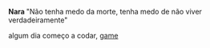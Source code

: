 <strong> Nara </strong>  "Não tenha medo da morte, tenha medo de não viver verdadeiramente"

algum dia começo a codar, [game](https://itch.io/jam/game-off-2023)
